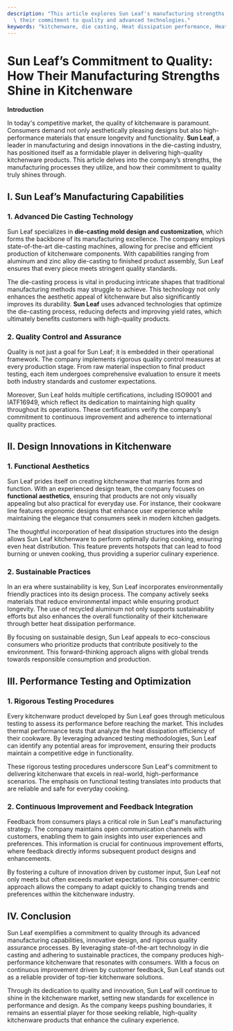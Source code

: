 ```yaml
---
description: "This article explores Sun Leaf's manufacturing strengths in kitchenware, highlighting\
  \ their commitment to quality and advanced technologies."
keywords: "kitchenware, die casting, Heat dissipation performance, Heat dissipation structure"
---
```

# Sun Leaf’s Commitment to Quality: How Their Manufacturing Strengths Shine in Kitchenware

**Introduction**

In today's competitive market, the quality of kitchenware is paramount. Consumers demand not only aesthetically pleasing designs but also high-performance materials that ensure longevity and functionality. **Sun Leaf**, a leader in manufacturing and design innovations in the die-casting industry, has positioned itself as a formidable player in delivering high-quality kitchenware products. This article delves into the company’s strengths, the manufacturing processes they utilize, and how their commitment to quality truly shines through.

## I. Sun Leaf’s Manufacturing Capabilities

### 1. Advanced Die Casting Technology

Sun Leaf specializes in **die-casting mold design and customization**, which forms the backbone of its manufacturing excellence. The company employs state-of-the-art die-casting machines, allowing for precise and efficient production of kitchenware components. With capabilities ranging from aluminum and zinc alloy die-casting to finished product assembly, Sun Leaf ensures that every piece meets stringent quality standards.

The die-casting process is vital in producing intricate shapes that traditional manufacturing methods may struggle to achieve. This technology not only enhances the aesthetic appeal of kitchenware but also significantly improves its durability. **Sun Leaf** uses advanced technologies that optimize the die-casting process, reducing defects and improving yield rates, which ultimately benefits customers with high-quality products.

### 2. Quality Control and Assurance

Quality is not just a goal for Sun Leaf; it is embedded in their operational framework. The company implements rigorous quality control measures at every production stage. From raw material inspection to final product testing, each item undergoes comprehensive evaluation to ensure it meets both industry standards and customer expectations.

Moreover, Sun Leaf holds multiple certifications, including ISO9001 and IATF16949, which reflect its dedication to maintaining high quality throughout its operations. These certifications verify the company’s commitment to continuous improvement and adherence to international quality practices.

## II. Design Innovations in Kitchenware

### 1. Functional Aesthetics

Sun Leaf prides itself on creating kitchenware that marries form and function. With an experienced design team, the company focuses on **functional aesthetics**, ensuring that products are not only visually appealing but also practical for everyday use. For instance, their cookware line features ergonomic designs that enhance user experience while maintaining the elegance that consumers seek in modern kitchen gadgets.

The thoughtful incorporation of heat dissipation structures into the design allows Sun Leaf kitchenware to perform optimally during cooking, ensuring even heat distribution. This feature prevents hotspots that can lead to food burning or uneven cooking, thus providing a superior culinary experience.

### 2. Sustainable Practices

In an era where sustainability is key, Sun Leaf incorporates environmentally friendly practices into its design process. The company actively seeks materials that reduce environmental impact while ensuring product longevity. The use of recycled aluminum not only supports sustainability efforts but also enhances the overall functionality of their kitchenware through better heat dissipation performance.

By focusing on sustainable design, Sun Leaf appeals to eco-conscious consumers who prioritize products that contribute positively to the environment. This forward-thinking approach aligns with global trends towards responsible consumption and production.

## III. Performance Testing and Optimization

### 1. Rigorous Testing Procedures

Every kitchenware product developed by Sun Leaf goes through meticulous testing to assess its performance before reaching the market. This includes thermal performance tests that analyze the heat dissipation efficiency of their cookware. By leveraging advanced testing methodologies, Sun Leaf can identify any potential areas for improvement, ensuring their products maintain a competitive edge in functionality.

These rigorous testing procedures underscore Sun Leaf's commitment to delivering kitchenware that excels in real-world, high-performance scenarios. The emphasis on functional testing translates into products that are reliable and safe for everyday cooking.

### 2. Continuous Improvement and Feedback Integration

Feedback from consumers plays a critical role in Sun Leaf's manufacturing strategy. The company maintains open communication channels with customers, enabling them to gain insights into user experiences and preferences. This information is crucial for continuous improvement efforts, where feedback directly informs subsequent product designs and enhancements.

By fostering a culture of innovation driven by customer input, Sun Leaf not only meets but often exceeds market expectations. This consumer-centric approach allows the company to adapt quickly to changing trends and preferences within the kitchenware industry.

## IV. Conclusion

Sun Leaf exemplifies a commitment to quality through its advanced manufacturing capabilities, innovative design, and rigorous quality assurance processes. By leveraging state-of-the-art technology in die casting and adhering to sustainable practices, the company produces high-performance kitchenware that resonates with consumers. With a focus on continuous improvement driven by customer feedback, Sun Leaf stands out as a reliable provider of top-tier kitchenware solutions.

Through its dedication to quality and innovation, Sun Leaf will continue to shine in the kitchenware market, setting new standards for excellence in performance and design. As the company keeps pushing boundaries, it remains an essential player for those seeking reliable, high-quality kitchenware products that enhance the culinary experience.
